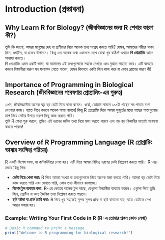 # Introduction (প্রস্তাবনা)

## Why Learn R for Biology? (জীববিজ্ঞানের জন্য R শেখার কারণ কী?)

তুমি কি জানো, আমরা মানুষের দেহ বা প্রাণীদের নিয়ে অনেক তথ্য সংগ্রহ করতে পারি? যেমন, আমাদের শরীরে থাকা জিন, প্রোটিন, বা রক্তের উপাদান। কিন্তু এত অনেক তথ্য একসঙ্গে দেখে বোঝা খুব কঠিন! এখানে **R প্রোগ্রামিং** আসে সাহায্য করতে।  
R প্রোগ্রামিং এমন একটি ভাষা, যা আমাদের এই তথ্যগুলোকে সহজে দেখতে এবং বুঝতে সাহায্য করে। এটি ব্যবহার করলে বিজ্ঞানীরা দারুণ সব ফলাফল পেতে পারেন, যেমন কিভাবে একটা জিন কাজ করে বা কোন রোগের কারণ কী!

## Importance of Programming in Biological Research (জীববিজ্ঞানের গবেষণায় প্রোগ্রামিং-এর গুরুত্ব)

এখন, জীববিজ্ঞানীরা অনেক বড় বড় ডেটা নিয়ে কাজ করেন। ধরো, তোমার সামনে ১০০টা গাছের সব পাতার মাপ নেওয়ার কাজ। হাতে লিখে করলে অনেক সময় লাগবে! কিন্তু R প্রোগ্রামিং দিয়ে আমরা মুহূর্তের মধ্যে গাছের পাতাগুলোর মাপ নিয়ে সেটার উপরে দারুণ কিছু কাজ করতে পারি।  
তুমি R শেখা শুরু করলে, তুমিও এই ধরনের জটিল তথ্য নিয়ে মজা করতে পারবে এবং বড় বড় বিজ্ঞানীর মতোই গবেষণা করতে পারবে!

## Overview of R Programming Language (R প্রোগ্রামিং ভাষার সংক্ষিপ্ত পরিচয়)

R একটি বিশেষ ভাষা, যা কম্পিউটারে লেখা হয়। এটি দিয়ে আমরা বিভিন্ন ধরণের ডেটা বিশ্লেষণ করতে পারি। R-এর মজার কিছু দিক:
- **ডেটা নিয়ে খেলা করা:** R দিয়ে আমরা সংখ্যা বা তথ্যগুলোকে নিয়ে অনেক মজা করতে পারি। আমরা বড় ডেটা নিয়ে কাজ করতে পারি এবং দেখতে পারি, কোন তথ্য কীভাবে বদলাচ্ছে।
- **বিশেষ টুল ব্যবহার করা:** R-এর ভেতরে অনেক টুল আছে, যেগুলো বিজ্ঞানীরা ব্যবহার করেন। এগুলো দিয়ে তুমি জিন, প্রোটিন বা অন্য জৈবিক তথ্য বিশ্লেষণ করতে পারবে।
- **ছবি আঁকা বা গ্রাফ তৈরি করা:** R দিয়ে খুব সহজেই সুন্দর সুন্দর গ্রাফ বা ছবি বানানো যায়, যাতে ডেটাকে দেখা আরও মজার হয়।

### Example: Writing Your First Code in R (R-এ তোমার প্রথম কোড লেখা)

```r
# Basic R command to print a message
print("Welcome to R programming for biological research!")

